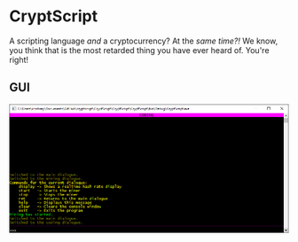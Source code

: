 # CryptScript

A scripting language _and_ a cryptocurrency? At the _same time?!_ We know, you think that is the most retarded thing you have ever heard of. You're right!

## GUI

![Image of GUI in action!](https://github.com/James-Dumas/cryptscript/raw/gui-development/gitresources/CryptScriptGUI.png "")
